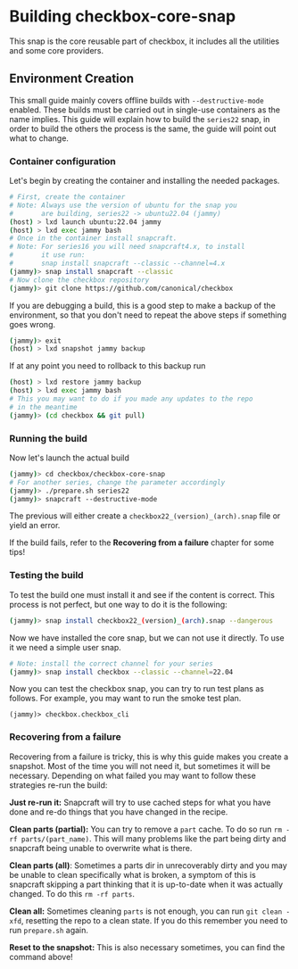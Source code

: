 # Building checkbox-core-snap
This snap is the core reusable part of checkbox, it includes all the utilities and some core providers.

## Environment Creation
This small guide mainly covers offline builds with `--destructive-mode` enabled. These builds must be carried out in single-use containers as the name implies. This guide will explain how to build the `series22` snap, in order to build the others the process is the same, the guide will point out what to change.

### Container configuration
Let's begin by creating the container and installing the needed packages.
```bash
# First, create the container
# Note: Always use the version of ubuntu for the snap you 
#       are building, series22 -> ubuntu22.04 (jammy)
(host) > lxd launch ubuntu:22.04 jammy
(host) > lxd exec jammy bash
# Once in the container install snapcraft.
# Note: For series16 you will need snapcraft4.x, to install
#       it use run: 
#       snap install snapcraft --classic --channel=4.x
(jammy)> snap install snapcraft --classic
# Now clone the checkbox repository
(jammy)> git clone https://github.com/canonical/checkbox
```
If you are debugging a build, this is a good step to make a backup of the environment, so that you don't need to repeat the above steps if something goes wrong.
```bash
(jammy)> exit
(host) > lxd snapshot jammy backup
```
If at any point you need to rollback to this backup run
```bash
(host) > lxd restore jammy backup
(host) > lxd exec jammy bash
# This you may want to do if you made any updates to the repo
# in the meantime
(jammy)> (cd checkbox && git pull)
```
### Running the build
Now let's launch the actual build
```bash
(jammy)> cd checkbox/checkbox-core-snap
# For another series, change the parameter accordingly
(jammy)> ./prepare.sh series22
(jammy)> snapcraft --destructive-mode
```
The previous will either create a `checkbox22_(version)_(arch).snap` file or yield an error. 

If the build fails, refer to the **Recovering from a failure** chapter for some tips!

### Testing the build
To test the build one must install it and see if the content is correct. This process is not perfect, but one way to do it is the following:
```bash
(jammy)> snap install checkbox22_(version)_(arch).snap --dangerous
```
Now we have installed the core snap, but we can not use it directly. To use it we need a simple user snap. 
```bash
# Note: install the correct channel for your series
(jammy)> snap install checkbox --classic --channel=22.04
```
Now you can test the checkbox snap, you can try to run test plans as follows. For example, you may want to run the smoke test plan.
```
(jammy)> checkbox.checkbox_cli
```

### Recovering from a failure

Recovering from a failure is tricky, this is why this guide makes you create a snapshot. Most of the time you will not need it, but sometimes it will be necessary. Depending on what failed you may want to follow these strategies re-run the build:

**Just re-run it:** Snapcraft will try to use cached steps for what you have done and re-do things that you have changed in the recipe. 

**Clean parts (partial):** You can try to remove a `part` cache. To do so run `rm -rf parts/(part_name)`. This will many problems like the part being dirty and snapcraft being unable to overwrite what is there.

**Clean parts (all)**: Sometimes a parts dir in unrecoverably dirty and you may be unable to clean specifically what is broken, a symptom of this is snapcraft skipping a part thinking that it is up-to-date when it was actually changed. To do this `rm -rf parts`.

**Clean all:** Sometimes cleaning `parts` is not enough, you can run `git clean -xfd`, resetting the repo to a clean state. If you do this remember you need to run `prepare.sh` again.

**Reset to the snapshot:** This is also necessary sometimes, you can find the command above! 
